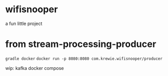 # wifisnooper
a fun little project

# from stream-processing-producer

`gradle docker`
`docker run -p 8080:8080 com.krewie.wifisnooper/producer`

wip: kafka docker compose
